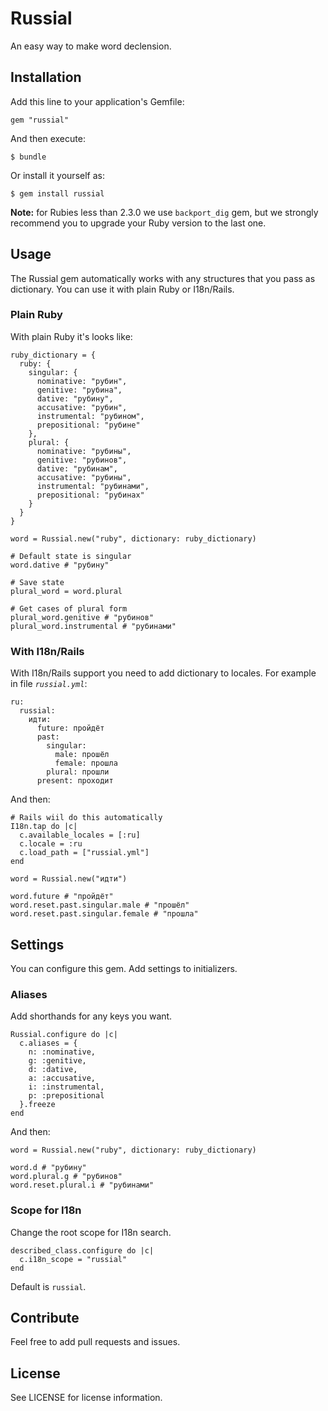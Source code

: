 # Russial

An easy way to make word declension.

## Installation

Add this line to your application's Gemfile:
~~~
gem "russial"
~~~

And then execute:
~~~
$ bundle
~~~

Or install it yourself as:

~~~
$ gem install russial
~~~

**Note:** for Rubies less than 2.3.0 we use `backport_dig` gem, but we strongly recommend you to upgrade your Ruby version to the last one.

## Usage

The Russial gem automatically works with any structures that you pass as dictionary. You can use it with plain Ruby or I18n/Rails.

### Plain Ruby

With plain Ruby it's looks like:

~~~
ruby_dictionary = {
  ruby: {
    singular: {
      nominative: "рубин",
      genitive: "рубина",
      dative: "рубину",
      accusative: "рубин",
      instrumental: "рубином",
      prepositional: "рубине"
    },
    plural: {
      nominative: "рубины",
      genitive: "рубинов",
      dative: "рубинам",
      accusative: "рубины",
      instrumental: "рубинами",
      prepositional: "рубинах"
    }
  }   
}

word = Russial.new("ruby", dictionary: ruby_dictionary)

# Default state is singular
word.dative # "рубину"

# Save state
plural_word = word.plural

# Get cases of plural form
plural_word.genitive # "рубинов"
plural_word.instrumental # "рубинами"
~~~

### With I18n/Rails

With I18n/Rails support you need to add dictionary to locales. For example in file *`russial.yml`*:

~~~
ru:
  russial:
    идти:
      future: пройдёт
      past:
        singular:
          male: прошёл
          female: прошла
        plural: прошли
      present: проходит
~~~

And then:

~~~
# Rails wiil do this automatically
I18n.tap do |c|
  c.available_locales = [:ru]
  c.locale = :ru
  c.load_path = ["russial.yml"]
end

word = Russial.new("идти")

word.future # "пройдёт"
word.reset.past.singular.male # "прошёл"
word.reset.past.singular.female # "прошла"
~~~

## Settings

You can configure this gem. Add settings to initializers.

### Aliases

Add shorthands for any keys you want.

~~~
Russial.configure do |c|
  c.aliases = {
    n: :nominative,
    g: :genitive,
    d: :dative,
    a: :accusative,
    i: :instrumental,
    p: :prepositional
  }.freeze
end
~~~

And then:

~~~
word = Russial.new("ruby", dictionary: ruby_dictionary)

word.d # "рубину"
word.plural.g # "рубинов"
word.reset.plural.i # "рубинами"
~~~

### Scope for I18n

Change the root scope for I18n search.

~~~
described_class.configure do |c|
  c.i18n_scope = "russial"
end
~~~

Default is `russial`.

## Contribute

Feel free to add pull requests and issues.

## License
  
See LICENSE for license information.
